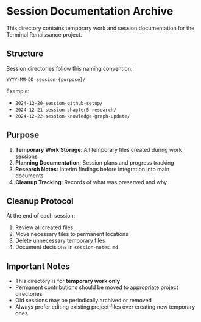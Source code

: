 # Session Documentation Archive

This directory contains temporary work and session documentation for the Terminal Renaissance project.

## Structure

Session directories follow this naming convention:
```
YYYY-MM-DD-session-{purpose}/
```

Example:
- `2024-12-20-session-github-setup/`
- `2024-12-21-session-chapter5-research/`
- `2024-12-22-session-knowledge-graph-update/`

## Purpose

1. **Temporary Work Storage**: All temporary files created during work sessions
2. **Planning Documentation**: Session plans and progress tracking
3. **Research Notes**: Interim findings before integration into main documents
4. **Cleanup Tracking**: Records of what was preserved and why

## Cleanup Protocol

At the end of each session:
1. Review all created files
2. Move necessary files to permanent locations
3. Delete unnecessary temporary files
4. Document decisions in `session-notes.md`

## Important Notes

- This directory is for **temporary work only**
- Permanent contributions should be moved to appropriate project directories
- Old sessions may be periodically archived or removed
- Always prefer editing existing project files over creating new temporary ones